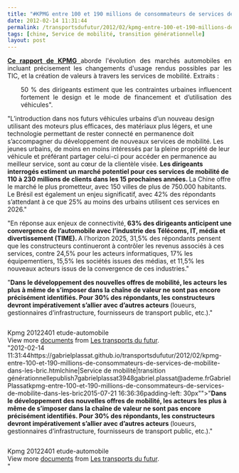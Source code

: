 ```yaml
---
title: "#KPMG entre 100 et 190 millions de consommateurs de services de mobilité dans les BRIC"
date: 2012-02-14 11:31:44
permalink: /transportsdufutur/2012/02/kpmg-entre-100-et-190-millions-de-consommateurs-de-services-de-mobilite-dans-les-bric.html
tags: [chine, Service de mobilité, transition générationnelle]
layout: post
---
```


<p style="text-align: justify"><a href="http://www.kpmg.com/fr/fr/issuesandinsights/articlespublications/press-releases/pages/2012-industrie-automobile.aspx" target="_blank"><strong>Ce rapport de KPMG </strong></a>aborde l'évolution des marchés automobiles en incluant précisement les changements d'usage rendus possibles par les TIC, et la création de valeurs à travers les services de mobilité. Extraits :</p> <p style="padding-left: 30px;text-align: justify">50  % des dirigeants estiment que les contraintes urbaines influencent  fortement le design et le mode de financement et d’utilisation des  véhicules".</p> <p style=""padding-left: 30pxtext-align: justify"">"L’introduction dans nos futurs  véhicules urbains d’un nouveau design utilisant des moteurs plus  efficaces, des matériaux plus légers, et une technologie permettant de  rester connecté en permanence doit s’accompagner du développement de  nouveaux services de mobilité. Les jeunes urbains, de moins en moins  intéressés par la pleine propriété de leur véhicule et préférant  partager celui-ci pour accéder en permanence au meilleur service, sont  au cœur de la clientèle visée. <strong>Les dirigeants interrogés  estiment un marché potentiel pour ces services de mobilité de 110 à 230  millions de clients dans les 15 prochaines années. </strong>La Chine  offre le marché le plus prometteur, avec 150 villes de plus de 750.000  habitants. Le Brésil est également un enjeu significatif, avec 42% des  répondants s’attendant à ce que 25% au moins des urbains utilisent ces  services en 2026."</p> <p style=""text-align: justifypadding-left: 30px"">"En réponse aux enjeux de connectivité,<strong> 63% des dirigeants anticipent une convergence de l’automobile avec  l’industrie des Télécoms, IT, média et divertissement (TIME). </strong>A  l’horizon 2025, 31,5% des répondants pensent que les constructeurs  continueront à contrôler les revenus associés à ces services, contre  24,5% pour les acteurs informatiques, 17% les équipementiers, 15,5% les  sociétés issues des médias, et 11,5% les nouveaux acteurs issus de la  convergence de ces industries."</p> <p style=""text-align: justifypadding-left: 30px"">"<strong>Dans le développement des  nouvelles offres de mobilité, les acteurs les plus à même de s’imposer  dans la chaîne de valeur ne sont pas encore précisément identifiés. Pour  30% des répondants, les constructeurs devront impérativement s’allier  avec d’autres acteurs </strong>(loueurs, gestionnaires d’infrastructure, fournisseurs de transport public, etc.)."</p> <p><a href="https://gabrielplassat.github.io/transportsdufutur/wp-content/uploads/sites/6/old/6a0120a66d2ad4970b0163015c9b71970d-pi.jpg""><img alt=""Kpmg"" border=""0"" class=""asset  asset-image at-xid-6a0120a66d2ad4970b0163015c9b71970d image-full"" src=""/wp-content/uploads/sites/6/old/6a0120a66d2ad4970b0163015c9b71970d-800wi.jpg"" title=""Kpmg"" /></a></p> <div id=""__ss_11558834"" style=""width: 477px""><strong style=""margin: 12px 0 4px""><a href=""http://www.slideshare.net/transportsdufutur/kpmg-20122401-etudeautomobile"" title=""Kpmg 20122401 etude-automobile""> </a></strong></div>  <!--more-->  Kpmg 20122401 etude-automobile         <div style=""padding: 5px 0 12px"">View more <a href=""http://www.slideshare.net/"">documents</a> from <a href=""http://www.slideshare.net/transportsdufutur"">Les transports du futur</a>.</div>"2012-02-14 11:31:44https://gabrielplassat.github.io/transportsdufutur/2012/02/kpmg-entre-100-et-190-millions-de-consommateurs-de-services-de-mobilite-dans-les-bric.htmlchine|Service de mobilité|transition générationnellepublish7gabrielplassat3948gabriel.plassat@ademe.frGabrielPlassatkpmg-entre-100-et-190-millions-de-consommateurs-de-services-de-mobilite-dans-les-bric2015-07-21 16:36:36padding-left: 30px"">"<strong>Dans le développement des  nouvelles offres de mobilité, les acteurs les plus à même de s’imposer  dans la chaîne de valeur ne sont pas encore précisément identifiés. Pour  30% des répondants, les constructeurs devront impérativement s’allier  avec d’autres acteurs </strong>(loueurs, gestionnaires d’infrastructure, fournisseurs de transport public, etc.)."</p> <p><a href="https://gabrielplassat.github.io/transportsdufutur/wp-content/uploads/sites/6/old/6a0120a66d2ad4970b0163015c9b71970d-pi.jpg""><img alt=""Kpmg"" border=""0"" class=""asset  asset-image at-xid-6a0120a66d2ad4970b0163015c9b71970d image-full"" src=""/wp-content/uploads/sites/6/old/6a0120a66d2ad4970b0163015c9b71970d-800wi.jpg"" title=""Kpmg"" /></a></p> <div id=""__ss_11558834"" style=""width: 477px""><strong style=""margin: 12px 0 4px""><a href=""http://www.slideshare.net/transportsdufutur/kpmg-20122401-etudeautomobile"" title=""Kpmg 20122401 etude-automobile""> </a></strong></div>  <!--more-->  Kpmg 20122401 etude-automobile         <div style=""padding: 5px 0 12px"">View more <a href=""http://www.slideshare.net/"">documents</a> from <a href=""http://www.slideshare.net/transportsdufutur"">Les transports du futur</a>.</div>"
